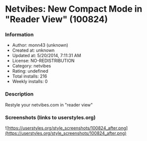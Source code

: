 # Netvibes: New Compact Mode in "Reader View" (100824)

### Information
- Author: monn43 (unknown)
- Created at: unknown
- Updated at: 5/20/2014, 7:11:31 AM
- License: NO-REDISTRIBUTION
- Category: netvibes
- Rating: undefined
- Total installs: 216
- Weekly installs: 0


### Description
Restyle your netvibes.com in "reader view"


### Screenshots (links to userstyles.org)
![https://userstyles.org/style_screenshots/100824_after.png](https://userstyles.org/style_screenshots/100824_after.png)


